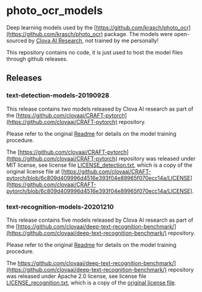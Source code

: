 # photo_ocr_models

Deep learning models used by the [https://github.com/krasch/photo_ocr](https://github.com/krasch/photo_ocr) package. The models were open-sourced by  [Clova AI Research](https://github.com/clovaai/), not trained by me personally!

This repository contains no code, it is just used to host the model files through github releases.

## Releases

### text-detection-models-20190928

This release contains two models released by Clova AI research as part of the [https://github.com/clovaai/CRAFT-pytorch](https://github.com/clovaai/CRAFT-pytorch) repository.

Please refer to the original [Readme](https://github.com/clovaai/CRAFT-pytorch/blob/3cd65f5a7bb6cbba8ed3844e385aaffe7d7e103e/README.md) for details on the model training procedure. 

The [https://github.com/clovaai/CRAFT-pytorch](https://github.com/clovaai/CRAFT-pytorch) repository was released under MIT license, see license file [LICENSE_detection.txt](LICENSE_detection.txt), which is a copy of the original license file at [https://github.com/clovaai/CRAFT-pytorch/blob/6c809d409996d4516e393f04e89965f070ecc14a/LICENSE](https://github.com/clovaai/CRAFT-pytorch/blob/6c809d409996d4516e393f04e89965f070ecc14a/LICENSE).


### text-recognition-models-20201210

This release contains five models released by Clova AI research as part of the [https://github.com/clovaai/deep-text-recognition-benchmark/](https://github.com/clovaai/deep-text-recognition-benchmark/) repository.

Please refer to the original [Readme](https://github.com/clovaai/deep-text-recognition-benchmark/blob/366f4368fecbf6423bf0c224f8b2535e66af24f7/README.md) for details on the model training procedure. 

The https://github.com/clovaai/deep-text-recognition-benchmark/](https://github.com/clovaai/deep-text-recognition-benchmark/) repository was released under Apache 2.0 license, see license file [LICENSE_recognition.txt](LICENSE_recognition.txt), which is a copy of the [original license file](https://github.com/clovaai/deep-text-recognition-benchmark/blob/2b38eb25749519c9a3646e19628cd7b6a398043d/LICENSE.md).

